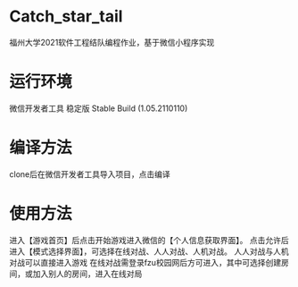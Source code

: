 # Catch_star_tail
福州大学2021软件工程结队编程作业，基于微信小程序实现
# 运行环境
微信开发者工具 稳定版 Stable Build (1.05.2110110)
# 编译方法
clone后在微信开发者工具导入项目，点击编译
# 使用方法
进入【游戏首页】后点击开始游戏进入微信的【个人信息获取界面】。
点击允许后进入【模式选择界面】，可选择在线对战、人人对战、人机对战。
人人对战与人机对战可以直接进入游戏
在线对战需登录fzu校园网后方可进入，其中可选择创建房间，或加入别人的房间，进入在线对局
